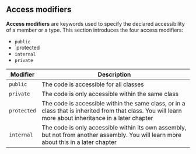 ## Access modifiers
**Access modifiers** are keywords used to specify the declared accessibility of a member or a type. This section introduces the four access modifiers:

- `public`
- `protected
- `internal`
- `private`


|Modifier|Description|
|-|-|
|`public`|	The code is accessible for all classes|
|`private`|The code is only accessible within the same class|
|`protected`|	The code is accessible within the same class, or in a class that is inherited from that class. You will learn more about inheritance in a later chapter|
|`internal`|	The code is only accessible within its own assembly, but not from another assembly. You will learn more about this in a later chapter|
